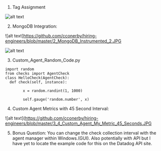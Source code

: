 1. Tag Assignment

![alt text](https://github.com/cconerby/hiring-engineers/blob/master/1_Assigning_Tags.JPG)

2. MongoDB Integration:

![alt text]https://github.com/cconerby/hiring-engineers/blob/master/2_MongoDB_Instrumented_2.JPG

![alt text](https://github.com/cconerby/hiring-engineers/blob/master/2_MongoDB_Instrumented.JPG)

3. Custom_Agent_Random_Code.py
```
import random
from checks import AgentCheck
class HelloCheck(AgentCheck):
  def check(self, instance):

        x = random.randint(1, 1000)

        self.gauge('random.number', x)
```
4. Custom Agent Metrics with 45 Second Interval:

![alt text](https://github.com/cconerby/hiring-engineers/blob/master/3_4_Custom_Agent_My_Metric_45_Seconds.JPG

5. Bonus Question:
  You can change the check collection interval with the agent manager within Windows.(GUI).  Also potentially with API but I have yet to locate the example code for this on the Datadog API site.
  
